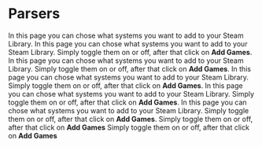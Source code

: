 # Parsers

In this page you can chose what systems you want to add to your Steam Library. In this page you can chose what systems you want to add to your Steam Library. Simply toggle them on or off, after that click on **Add Games**. In this page you can chose what systems you want to add to your Steam Library. Simply toggle them on or off, after that click on **Add Games**. In this page you can chose what systems you want to add to your Steam Library. Simply toggle them on or off, after that click on **Add Games**. In this page you can chose what systems you want to add to your Steam Library. Simply toggle them on or off, after that click on **Add Games**. In this page you can chose what systems you want to add to your Steam Library. Simply toggle them on or off, after that click on **Add Games**. Simply toggle them on or off, after that click on **Add Games** Simply toggle them on or off, after that click on **Add Games**
